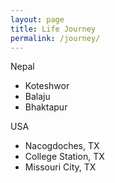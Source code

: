 ```yaml
---
layout: page
title: Life Journey
permalink: /journey/
---
```


Nepal
 - Koteshwor
 - Balaju
 - Bhaktapur

USA
  - Nacogdoches, TX
  - College Station, TX
  - Missouri City, TX
